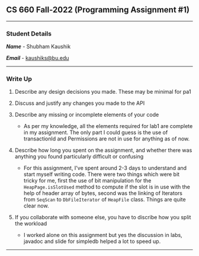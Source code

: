 #

## **CS 660 Fall-2022 (Programming Assignment #1)**

---

### **Student Details**

_**Name**_ - Shubham Kaushik

_**Email**_ - kaushiks@bu.edu

---

### **Write Up**

1. Describe any design decisions you made. These may be minimal for pa1

2. Discuss and justify any changes you made to the API

3. Describe any missing or incomplete elements of your code

    - As per my knowledge, all the elements required for lab1 are complete in my assignment. The only part I could guess is the use of transactionId and Permissions are not in use for anything as of now.

4. Describe how long you spent on the assignment, and whether there was anything you found particularly difficult or confusing

    - For this assignment, I've spent around 2-3 days to understand and start myself writing code. There were two things which were bit tricky for me, first the use of bit manipulation for the `HeapPage.isSlotUsed` method to compute if the slot is in use with the help of header array of bytes, second was the linking of Iterators from `SeqScan` to `DbFileIterator` of `HeapFile` class. Things are quite clear now.

5. If you collaborate with someone else, you have to discribe how you split the workload

    - I worked alone on this assignment but yes the discussion in labs, javadoc and slide for simpledb helped a lot to speed up.

---
